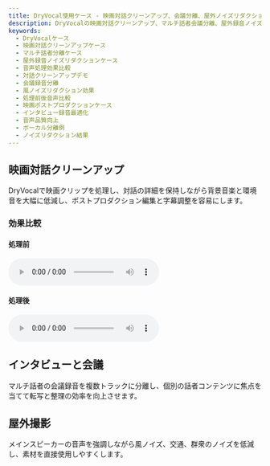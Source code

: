 ```yaml
---
title: DryVocal使用ケース - 映画対話クリーンアップ、会議分離、屋外ノイズリダクション
description: DryVocalの映画対話クリーンアップ、マルチ話者会議分離、屋外録音ノイズリダクションでの実世界アプリケーションを探索。処理前後の大幅な品質向上を示す音声比較デモを含みます。
keywords:
  - DryVocalケース
  - 映画対話クリーンアップケース
  - マルチ話者分離ケース
  - 屋外録音ノイズリダクションケース
  - 音声処理効果比較
  - 対話クリーンアップデモ
  - 会議録音分離
  - 風ノイズリダクション効果
  - 処理前後音声比較
  - 映画ポストプロダクションケース
  - インタビュー録音最適化
  - 音声品質向上
  - ボーカル分離例
  - ノイズリダクション結果
---
```


## 映画対話クリーンアップ

DryVocalで映画クリップを処理し、対話の詳細を保持しながら背景音楽と環境音を大幅に低減し、ポストプロダクション編集と字幕調整を容易にします。

### 効果比較

<div style={{display: 'flex', gap: '20px', marginTop: '20px', flexWrap: 'wrap'}}>
  <div style={{flex: '1', minWidth: '300px'}}>
    <h4>処理前</h4>
    <audio controls style={{width: '100%'}}>
      <source src="/img/demo_before.mp3" type="audio/mpeg" />
      お使いのブラウザはオーディオ再生をサポートしていません。
    </audio>
  </div>
  <div style={{flex: '1', minWidth: '300px'}}>
    <h4>処理後</h4>
    <audio controls style={{width: '100%'}}>
      <source src="/img/demo_after.mp3" type="audio/mpeg" />
      お使いのブラウザはオーディオ再生をサポートしていません。
    </audio>
  </div>
</div>

## インタビューと会議

マルチ話者の会議録音を複数トラックに分離し、個別の話者コンテンツに焦点を当てて転写と整理の効率を向上させます。

## 屋外撮影

メインスピーカーの音声を強調しながら風ノイズ、交通、群衆のノイズを低減し、素材を直接使用しやすくします。
